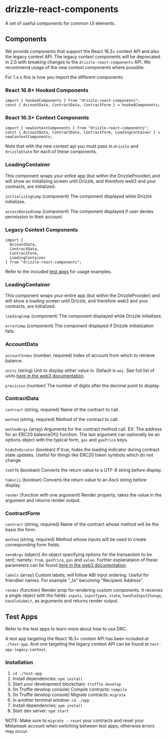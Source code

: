 # drizzle-react-components

A set of useful components for common UI elements.

## Components

We provide components that support the React 16.3+ context API and also the legacy context API. The legacy context components will be deprecated in 2.0 with breaking changes to the `drizzle-react-components` API. We recommend usage of the new context components where possible.

For 1.x.x this is how you import the different components:

### React 16.8+ Hooked Components

```
import { hookedComponents } from "drizzle-react-components";
const { AccountData, ContractData, ContractForm } = hookedComponents;
```

### React 16.3+ Context Components

```
import { newContextComponents } from "drizzle-react-components";
const { AccountData, ContractData, ContractForm, LoadingContainer } = newContextComponents;
```

Note that with the new context api you must pass in `drizzle` and `drizzleState` for each of these components.

### LoadingContainer

This component wraps your entire app (but within the DrizzleProvider) and will show an initializing screen until Drizzle, and therefore web3 and your contracts, are initialized.

`initializingComp` (component) The component displayed while Drizzle initializes.

`accessDeniedComp` (component) The component displayed if user denies permission to their account.

### Legacy Context Components

```
import {
  AccountData,
  ContractData,
  ContractForm,
  LoadingContainer
} from "drizzle-react-components";
```

Refer to the included [test apps](#test-apps) for usage examples.

### LoadingContainer

This component wraps your entire app (but within the DrizzleProvider) and will show a loading screen until Drizzle, and therefore web3 and your contracts, are initialized.

`loadingComp` (component) The component displayed while Drizzle initializes.

`errorComp` (component) The component displayed if Drizzle initialization fails.

### AccountData

`accountIndex` (number, required) Index of account from which to retrieve balance.

`units` (string) Unit to display either value in. Default is `wei`. See full list of units [here in the web3 documentation](https://web3js.readthedocs.io/en/1.0/web3-utils.html#fromwei).

`precision` (number) The number of digits after the decimal point to display.

### ContractData

`contract` (string, required) Name of the contract to call.

`method` (string, required) Method of the contract to call.

`methodArgs` (array) Arguments for the contract method call. EX: The address for an ERC20 balanceOf() function. The last argument can optionally be an options object with the typical form, `gas` and `gasPrice` keys.

`hideIndicator` (boolean) If true, hides the loading indicator during contract state updates. Useful for things like ERC20 token symbols which do not change.

`toUtf8` (boolean) Converts the return value to a UTF-8 string before display.

`toAscii` (boolean) Converts the return value to an Ascii string before display.

`render` (function with one argument) Render property, takes the value in the argument and returns render output.

### ContractForm

`contract` (string, required) Name of the contract whose method will be the basis the form.

`method` (string, required) Method whose inputs will be used to create corresponding form fields.

`sendArgs` (object) An object specifying options for the transaction to be sent; namely: `from`, `gasPrice`, `gas` and `value`. Further explanataion of these parameters can be found [here in the web3 documentation](https://web3js.readthedocs.io/en/1.0/web3-eth-contract.html#id19).

`labels` (array) Custom labels; will follow ABI input ordering. Useful for friendlier names. For example "\_to" becoming "Recipient Address".

`render` (function) Render prop for rendering custom components. It receives a single object with the fields: `inputs`, `inputTypes`, `state`, `handleInputChange`,  `handleSubmit`,  as arguments and returns render output.

## Test Apps

Refer to the test apps to learn more about how to use DRC.

A test app targeting the React 16.3+ context API has been included at `./test-app`. And one targeting the legacy context API can be found at `test-app-legacy-context`.

### Installation

1. `cd ./test-app`
1. Install dependencies: `npm install`
1. Start your development blockchain: `truffle develop`
1. (In Truffle develop console) Compile contracts: `compile`
1. (In Truffle develop console) Migrate contracts: `migrate`
1. In another terminal window: `cd ./app`
1. Install dependencies: `npm install`
1. Start dev server: `npm start`

NOTE: Make sure to `migrate --reset` your contracts and reset your Metamask account when switching between test apps, otherwise errors may occur.
